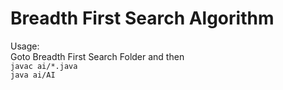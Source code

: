 # Breadth First Search Algorithm<br/>
Usage:<br/>
Goto Breadth First Search Folder and then <br/>
```javac ai/*.java```<br/>
 ```java ai/AI ```<br/>
